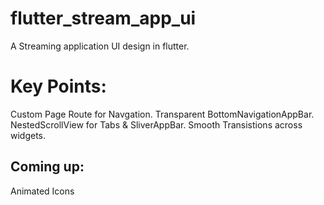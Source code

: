 # flutter_stream_app_ui

A Streaming application UI design in flutter.

# Key Points:

Custom Page Route for Navgation. 
Transparent BottomNavigationAppBar.
NestedScrollView for Tabs & SliverAppBar.
Smooth Transistions across widgets.


## Coming up:

Animated Icons
